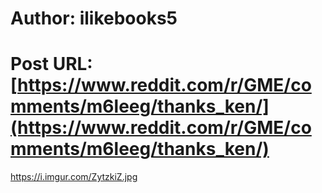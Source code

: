# Author: ilikebooks5
# Post URL: [https://www.reddit.com/r/GME/comments/m6leeg/thanks_ken/](https://www.reddit.com/r/GME/comments/m6leeg/thanks_ken/)


https://i.imgur.com/ZytzkiZ.jpg